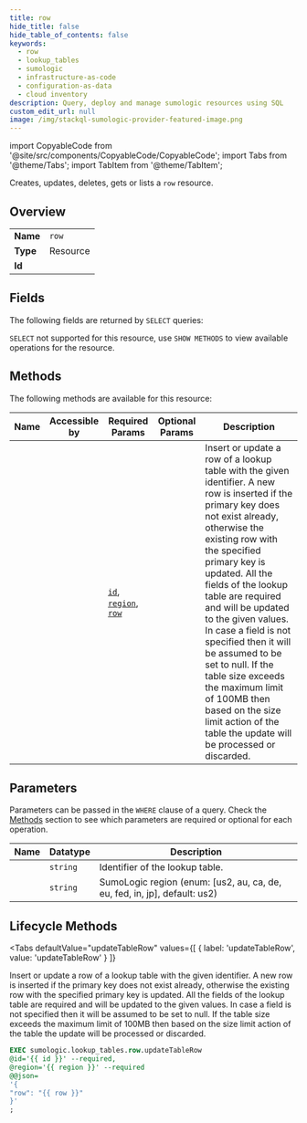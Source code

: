 ```yaml
--- 
title: row
hide_title: false
hide_table_of_contents: false
keywords:
  - row
  - lookup_tables
  - sumologic
  - infrastructure-as-code
  - configuration-as-data
  - cloud inventory
description: Query, deploy and manage sumologic resources using SQL
custom_edit_url: null
image: /img/stackql-sumologic-provider-featured-image.png
---
```


import CopyableCode from '@site/src/components/CopyableCode/CopyableCode';
import Tabs from '@theme/Tabs';
import TabItem from '@theme/TabItem';

Creates, updates, deletes, gets or lists a <code>row</code> resource.

## Overview
<table><tbody>
<tr><td><b>Name</b></td><td><code>row</code></td></tr>
<tr><td><b>Type</b></td><td>Resource</td></tr>
<tr><td><b>Id</b></td><td><CopyableCode code="sumologic.lookup_tables.row" /></td></tr>
</tbody></table>

## Fields

The following fields are returned by `SELECT` queries:

`SELECT` not supported for this resource, use `SHOW METHODS` to view available operations for the resource.


## Methods

The following methods are available for this resource:

<table>
<thead>
    <tr>
    <th>Name</th>
    <th>Accessible by</th>
    <th>Required Params</th>
    <th>Optional Params</th>
    <th>Description</th>
    </tr>
</thead>
<tbody>
<tr>
    <td><a href="#updateTableRow"><CopyableCode code="updateTableRow" /></a></td>
    <td><CopyableCode code="exec" /></td>
    <td><a href="#parameter-id"><code>id</code></a>, <a href="#parameter-region"><code>region</code></a>, <a href="#parameter-row"><code>row</code></a></td>
    <td></td>
    <td>Insert or update a row of a lookup table with the given identifier. A new row is inserted if the primary key does not exist already, otherwise the existing row with the specified primary key is updated. All the fields of the lookup table are required and will be updated to the given values. In case a field is not specified then it will be assumed to be set to null. If the table size exceeds the maximum limit of 100MB then based on the size limit action of the table the update will be processed or discarded.</td>
</tr>
</tbody>
</table>

## Parameters

Parameters can be passed in the `WHERE` clause of a query. Check the [Methods](#methods) section to see which parameters are required or optional for each operation.

<table>
<thead>
    <tr>
    <th>Name</th>
    <th>Datatype</th>
    <th>Description</th>
    </tr>
</thead>
<tbody>
<tr id="parameter-id">
    <td><CopyableCode code="id" /></td>
    <td><code>string</code></td>
    <td>Identifier of the lookup table.</td>
</tr>
<tr id="parameter-region">
    <td><CopyableCode code="region" /></td>
    <td><code>string</code></td>
    <td>SumoLogic region (enum: [us2, au, ca, de, eu, fed, in, jp], default: us2)</td>
</tr>
</tbody>
</table>

## Lifecycle Methods

<Tabs
    defaultValue="updateTableRow"
    values={[
        { label: 'updateTableRow', value: 'updateTableRow' }
    ]}
>
<TabItem value="updateTableRow">

Insert or update a row of a lookup table with the given identifier. A new row is inserted if the primary key does not exist already, otherwise the existing row with the specified primary key is updated. All the fields of the lookup table are required and will be updated to the given values. In case a field is not specified then it will be assumed to be set to null. If the table size exceeds the maximum limit of 100MB then based on the size limit action of the table the update will be processed or discarded.

```sql
EXEC sumologic.lookup_tables.row.updateTableRow 
@id='{{ id }}' --required, 
@region='{{ region }}' --required 
@@json=
'{
"row": "{{ row }}"
}'
;
```
</TabItem>
</Tabs>

